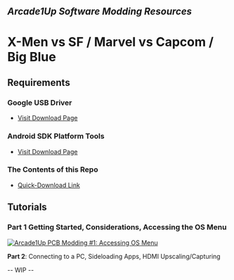 ## *Arcade1Up Software Modding Resources*
# X-Men vs SF / Marvel vs Capcom / Big Blue


## Requirements

### Google USB Driver
- [Visit Download Page](https://developer.android.com/studio/run/win-usb)

### Android SDK Platform Tools
- [Visit Download Page](https://developer.android.com/studio/releases/platform-tools)


### The Contents of this Repo
- [Quick-Download Link](https://github.com/thecodealwayswins/xvs-mvc-bb-a1up/archive/refs/heads/main.zip)

## Tutorials

### **Part 1** Getting Started, Considerations, Accessing the OS Menu

[![Arcade1Up PCB Modding #1: Accessing OS Menu](https://img.youtube.com/vi/TldfdO_AGUI/0.jpg)](https://www.youtube.com/watch?v=TldfdO_AGUI)


**Part 2**: Connecting to a PC, Sideloading Apps, HDMI Upscaling/Capturing

-- WIP --